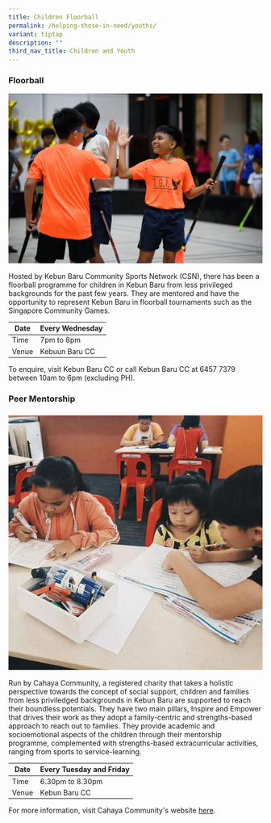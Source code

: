```yaml
---
title: Children Floorball
permalink: /helping-those-in-need/youths/
variant: tiptap
description: ""
third_nav_title: Children and Youth
---
```

### **Floorball** 
![](/images/Floorball_Photo.jpg)

Hosted by Kebun Baru Community Sports Network (CSN), there has been a floorball programme for children in Kebun Baru from less privileged backgrounds for the past few years. They are mentored and have the opportunity to represent Kebun Baru in floorball tournaments such as the Singapore Community Games. 
 
| Date     | Every Wednesday     |
| -------- | -------- | 
| Time     | 7pm to 8pm     |
| Venue     | Kebuun Baru CC      |

To enquire, visit Kebun Baru CC or call Kebun Baru CC at 6457 7379 between 10am to 6pm (excluding PH). 

### **Peer Mentorship**
### 
![](/images/Mentorship.JPG)

Run by Cahaya Community, a registered charity that takes a holistic perspective towards the concept of social support, children and families from less priviledged backgrounds in Kebun Baru are supported to reach their boundless potentials. They have two main pillars, Inspire and Empower that drives their work as they adopt a family-centric and strengths-based approach to reach out to families. They provide academic and socioemotional aspects of the children through their mentorship programme, complemented with strengths-based extracurricular activities, ranging from sports to service-learning. 

| Date     | Every Tuesday and Friday     |
| -------- | -------- | 
| Time     | 6.30pm to 8.30pm     |
| Venue     | Kebun Baru CC      |

For more information, visit Cahaya Community's website [here](https://www.cahayacommunity.sg/).